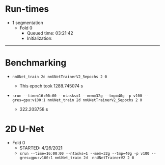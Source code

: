 Run-times
=========

* 1 segmentation
  * Fold 0
    * Queued time:    03:21:42
    * Initialization:

----

# Benchmarking

* `nnUNet_train 2d nnUNetTrainerV2_5epochs 2 0`
    * This epoch took 1288.745074 s
  
* `srun --time=16:00:00 --ntasks=1 --mem=32g --tmp=40g -p v100 --gres=gpu:v100:1 nnUNet_train 2d nnUNetTrainerV2_5epochs 2 0`
    * 322.203758 s

# 2D U-Net

* Fold 0
    * STARTED: 4/26/2021
    * `srun --time=16:00:00 --ntasks=1 --mem=32g --tmp=40g -p v100 --gres=gpu:v100:1 nnUNet_train 2d  nnUNetTrainerV2 2 0`